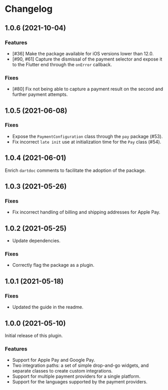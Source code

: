 # Changelog

## 1.0.6 (2021-10-04)

### Features
* [#36] Make the package available for iOS versions lower than 12.0.
* [#90, #61] Capture the dismissal of the payment selector and expose it to the Flutter end through the `onError` callback.

### Fixes
* [#80] Fix not being able to capture a payment result on the second and further payment attempts.

## 1.0.5 (2021-06-08)

### Fixes

* Expose the `PaymentConfiguration` class through the `pay` package (#53).
* Fix incorrect `late init` use at initialization time for the `Pay` class (#54).

## 1.0.4 (2021-06-01)
Enrich `dartdoc` comments to facilitate the adoption of the package.

## 1.0.3 (2021-05-26)

### Fixes

* Fix incorrect handling of billing and shipping addresses for Apple Pay.

## 1.0.2 (2021-05-25)

* Update dependencies.

### Fixes

* Correctly flag the package as a plugin.

## 1.0.1 (2021-05-18)

### Fixes

* Updated the guide in the readme.

## 1.0.0 (2021-05-10)
Initial release of this plugin.

### Features

* Support for Apple Pay and Google Pay.
* Two integration paths: a set of simple drop-and-go widgets, and separate classes to create custom integrations. 
* Support for multiple payment providers for a single platform.
* Support for the languages supported by the payment providers.
